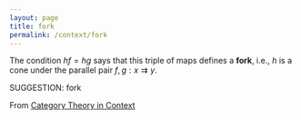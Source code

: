 ```yaml
---
layout: page
title: fork
permalink: /context/fork
---
```

The condition $hf = hg$ says that this triple of maps defines a **fork**, i.e., $h$ is a cone under the parallel pair $f,g: x \rightrightarrows y$.

SUGGESTION: fork

From [Category Theory in Context](https://mathgloss.github.io/MathGloss/context.html)